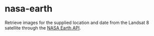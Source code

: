 # nasa-earth

Retrieve images for the supplied location and date from the Landsat 8 satellite through the [NASA Earth API](https://api.nasa.gov/).
